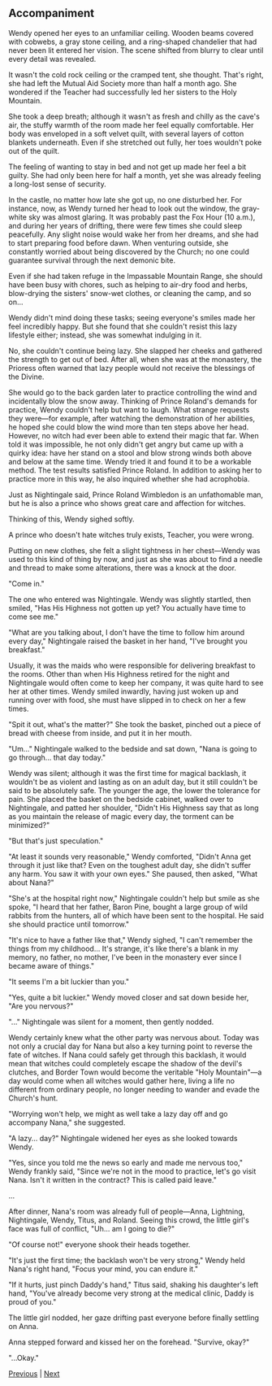 ## Accompaniment
Wendy opened her eyes to an unfamiliar ceiling. Wooden beams covered with cobwebs, a gray stone ceiling, and a ring-shaped chandelier that had never been lit entered her vision. The scene shifted from blurry to clear until every detail was revealed.



It wasn't the cold rock ceiling or the cramped tent, she thought. That's right, she had left the Mutual Aid Society more than half a month ago. She wondered if the Teacher had successfully led her sisters to the Holy Mountain.



She took a deep breath; although it wasn't as fresh and chilly as the cave's air, the stuffy warmth of the room made her feel equally comfortable. Her body was enveloped in a soft velvet quilt, with several layers of cotton blankets underneath. Even if she stretched out fully, her toes wouldn't poke out of the quilt.



The feeling of wanting to stay in bed and not get up made her feel a bit guilty. She had only been here for half a month, yet she was already feeling a long-lost sense of security.



In the castle, no matter how late she got up, no one disturbed her. For instance, now, as Wendy turned her head to look out the window, the gray-white sky was almost glaring. It was probably past the Fox Hour (10 a.m.), and during her years of drifting, there were few times she could sleep peacefully. Any slight noise would wake her from her dreams, and she had to start preparing food before dawn. When venturing outside, she constantly worried about being discovered by the Church; no one could guarantee survival through the next demonic bite.



Even if she had taken refuge in the Impassable Mountain Range, she should have been busy with chores, such as helping to air-dry food and herbs, blow-drying the sisters' snow-wet clothes, or cleaning the camp, and so on...



Wendy didn't mind doing these tasks; seeing everyone's smiles made her feel incredibly happy. But she found that she couldn't resist this lazy lifestyle either; instead, she was somewhat indulging in it.



No, she couldn't continue being lazy. She slapped her cheeks and gathered the strength to get out of bed. After all, when she was at the monastery, the Prioress often warned that lazy people would not receive the blessings of the Divine.



She would go to the back garden later to practice controlling the wind and incidentally blow the snow away. Thinking of Prince Roland's demands for practice, Wendy couldn't help but want to laugh. What strange requests they were—for example, after watching the demonstration of her abilities, he hoped she could blow the wind more than ten steps above her head. However, no witch had ever been able to extend their magic that far. When told it was impossible, he not only didn't get angry but came up with a quirky idea: have her stand on a stool and blow strong winds both above and below at the same time. Wendy tried it and found it to be a workable method. The test results satisfied Prince Roland. In addition to asking her to practice more in this way, he also inquired whether she had acrophobia.



Just as Nightingale said, Prince Roland Wimbledon is an unfathomable man, but he is also a prince who shows great care and affection for witches.

Thinking of this, Wendy sighed softly.

A prince who doesn't hate witches truly exists, Teacher, you were wrong.

Putting on new clothes, she felt a slight tightness in her chest—Wendy was used to this kind of thing by now, and just as she was about to find a needle and thread to make some alterations, there was a knock at the door.

"Come in."

The one who entered was Nightingale. Wendy was slightly startled, then smiled, "Has His Highness not gotten up yet? You actually have time to come see me."

"What are you talking about, I don't have the time to follow him around every day," Nightingale raised the basket in her hand, "I've brought you breakfast."

Usually, it was the maids who were responsible for delivering breakfast to the rooms. Other than when His Highness retired for the night and Nightingale would often come to keep her company, it was quite hard to see her at other times. Wendy smiled inwardly, having just woken up and running over with food, she must have slipped in to check on her a few times.

"Spit it out, what's the matter?" She took the basket, pinched out a piece of bread with cheese from inside, and put it in her mouth.



"Um..." Nightingale walked to the bedside and sat down, "Nana is going to go through... that day today."

Wendy was silent; although it was the first time for magical backlash, it wouldn't be as violent and lasting as on an adult day, but it still couldn't be said to be absolutely safe. The younger the age, the lower the tolerance for pain. She placed the basket on the bedside cabinet, walked over to Nightingale, and patted her shoulder, "Didn't His Highness say that as long as you maintain the release of magic every day, the torment can be minimized?"



"But that's just speculation."



"At least it sounds very reasonable," Wendy comforted, "Didn't Anna get through it just like that? Even on the toughest adult day, she didn't suffer any harm. You saw it with your own eyes." She paused, then asked, "What about Nana?"



"She's at the hospital right now," Nightingale couldn't help but smile as she spoke, "I heard that her father, Baron Pine, bought a large group of wild rabbits from the hunters, all of which have been sent to the hospital. He said she should practice until tomorrow."



"It's nice to have a father like that," Wendy sighed, "I can't remember the things from my childhood... It's strange, it's like there's a blank in my memory, no father, no mother, I've been in the monastery ever since I became aware of things."



"It seems I'm a bit luckier than you."



"Yes, quite a bit luckier." Wendy moved closer and sat down beside her, "Are you nervous?"



"..." Nightingale was silent for a moment, then gently nodded.



Wendy certainly knew what the other party was nervous about. Today was not only a crucial day for Nana but also a key turning point to reverse the fate of witches. If Nana could safely get through this backlash, it would mean that witches could completely escape the shadow of the devil's clutches, and Border Town would become the veritable "Holy Mountain"—a day would come when all witches would gather here, living a life no different from ordinary people, no longer needing to wander and evade the Church's hunt.



"Worrying won't help, we might as well take a lazy day off and go accompany Nana," she suggested.



"A lazy... day?" Nightingale widened her eyes as she looked towards Wendy.



"Yes, since you told me the news so early and made me nervous too," Wendy frankly said, "Since we're not in the mood to practice, let's go visit Nana. Isn't it written in the contract? This is called paid leave."



...



After dinner, Nana's room was already full of people—Anna, Lightning, Nightingale, Wendy, Titus, and Roland. Seeing this crowd, the little girl's face was full of conflict, "Uh... am I going to die?"



"Of course not!" everyone shook their heads together.



"It's just the first time; the backlash won't be very strong," Wendy held Nana's right hand, "Focus your mind, you can endure it."



"If it hurts, just pinch Daddy's hand," Titus said, shaking his daughter's left hand, "You've already become very strong at the medical clinic, Daddy is proud of you."



The little girl nodded, her gaze drifting past everyone before finally settling on Anna.

Anna stepped forward and kissed her on the forehead. "Survive, okay?"

"...Okay."





[Previous](CH0077.md) | [Next](CH0079.md)
